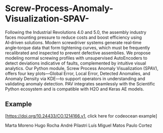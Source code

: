 # Screw-Process-Anomaly-Visualization-SPAV-


Following the Industrial Revolutions 4.0 and 5.0, the assembly industry faces mounting pressure to reduce costs and boost efficiency using AI‑driven solutions. Modern screwdriver systems generate real‑time angle‑torque data that form tightening curves, which must be frequently recalibrated and inspected to prevent defective assemblies. We propose modeling normal screwing profiles with unsupervised AutoEncoders to detect deviations indicative of faults, complemented by intuitive visual analytics. Our Python module, Screw Process Anomaly Visualization (SPAV), offers four key plots—Global Error, Local Error, Detected Anomalies, and Anomaly Density via KDE—to support operators in understanding and validating anomaly detection. PAV integrates seamlessly with the Scientific Python ecosystem and is compatible with H2O and Keras AE models.  

## Example

[https://doi.org/10.24433/CO.1214166.v1, click here for codeocean example]


Marta Moreno Hugo Rocha André Pilastri Luís Miguel Matos Paulo Cortez
